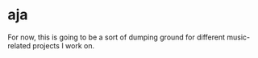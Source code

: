 # aja

For now, this is going to be a sort of dumping ground for different music-related projects I work on.
